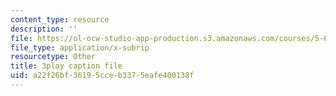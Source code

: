 ```yaml
---
content_type: resource
description: ''
file: https://ol-ocw-studio-app-production.s3.amazonaws.com/courses/5-60-thermodynamics-kinetics-spring-2008/a22f26bf36195cceb3375eafe400138f_u6s_jy0n6vI.vtt
file_type: application/x-subrip
resourcetype: Other
title: 3play caption file
uid: a22f26bf-3619-5cce-b337-5eafe400138f
---
```

